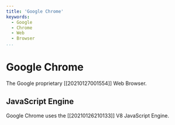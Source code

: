 ```yaml
---
title: 'Google Chrome'
keywords:
  - Google
  - Chrome
  - Web
  - Browser
...
```


# Google Chrome
The Google proprietary [[20210127001554]] Web Browser.

## JavaScript Engine
Google Chrome uses the [[20210126210133]] V8 JavaScript Engine.
